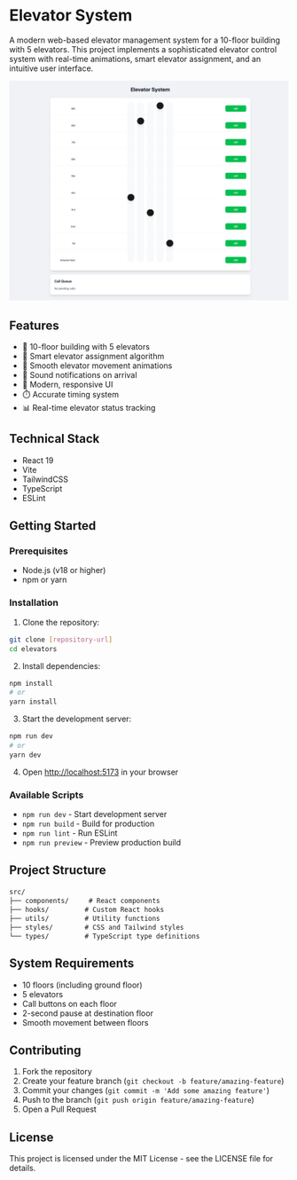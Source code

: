 # Elevator System

A modern web-based elevator management system for a 10-floor building with 5 elevators. This project implements a sophisticated elevator control system with real-time animations, smart elevator assignment, and an intuitive user interface.

![Elevator System Preview](https://github.com/miketropi/elevator-simulator/blob/master/preview.jpeg?raw=true)


## Features

- 🏢 10-floor building with 5 elevators
- 🎯 Smart elevator assignment algorithm
- 🚀 Smooth elevator movement animations
- 🔔 Sound notifications on arrival
- 🎨 Modern, responsive UI
- ⏱️ Accurate timing system
- 📊 Real-time elevator status tracking

## Technical Stack

- React 19
- Vite
- TailwindCSS
- TypeScript
- ESLint

## Getting Started

### Prerequisites

- Node.js (v18 or higher)
- npm or yarn

### Installation

1. Clone the repository:
```bash
git clone [repository-url]
cd elevators
```

2. Install dependencies:
```bash
npm install
# or
yarn install
```

3. Start the development server:
```bash
npm run dev
# or
yarn dev
```

4. Open [http://localhost:5173](http://localhost:5173) in your browser

### Available Scripts

- `npm run dev` - Start development server
- `npm run build` - Build for production
- `npm run lint` - Run ESLint
- `npm run preview` - Preview production build

## Project Structure

```
src/
├── components/     # React components
├── hooks/         # Custom React hooks
├── utils/         # Utility functions
├── styles/        # CSS and Tailwind styles
└── types/         # TypeScript type definitions
```

## System Requirements

- 10 floors (including ground floor)
- 5 elevators
- Call buttons on each floor
- 2-second pause at destination floor
- Smooth movement between floors

## Contributing

1. Fork the repository
2. Create your feature branch (`git checkout -b feature/amazing-feature`)
3. Commit your changes (`git commit -m 'Add some amazing feature'`)
4. Push to the branch (`git push origin feature/amazing-feature`)
5. Open a Pull Request

## License

This project is licensed under the MIT License - see the LICENSE file for details.
